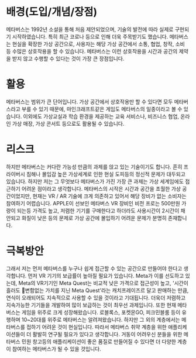 # 배경(도입/개념/장점)
메타버스는 1992년 소설을 통해 처음 제안되었으며, 기술의 발전에 따라 실제로 구현되기 시작하였습니다. 특히 최근 코로나 등으로 인해 더욱 주목받기도 했습니다. 메타버스는 현실을 확장한 가상 공간으로, 사용자는 해당 가상 공간에서 소통, 협업, 창작, 소비 등 수많은 상호작용을 할 수 있습니다. 메타버스는 이런 상호작용을 시간과 공간의 제약을 받지 않고 수행할 수 있다는 것이 가장 큰 장점입니다.

# 활용
메타버스는 범위가 큰 단어입니다. 가상 공간에서 상호작용만 할 수 있다면 모두 메타버스라고 부를 수 있기 때문에, 마인크래프트같은 게임도 메타버스의 일종이라고 볼 수 있습니다.
이외에도 가상교실과 학습 환경을 제공하는 교육 서비스나, 비즈니스 협업, 온라인 가상 매장, 가상 콘서트 등으로도 활용될 수 있습니다.

# 리스크
하지만 메타버스는 커다란 가능성 만큼의 과제를 앉고 있는 기술이기도 합니다. 흔히 프라이버시 침해나 몰입감 높은 가상세계로 인한 현실 도피등의 정신적 문제가 대두되고 있습니다.
하지만 저는 그 무엇보다 메타버스가 가진 가장 큰 과제는 가상 세계임에도 접근하기 어려운 점이라고 생각합니다.
메타버스의 시작은 시간과 공간을 초월한 가상 공간이었지만, 현재는 VR / AR 기술에 크게 의존하고 있어서 해당 장비가 없는 소비자는 참여하기 어렵습니다. APPLE이 선보인 메타버스 VR 장비인 비전 프로는 500만원 가량이 되는등 가격도 높고, 저렴한 기기를 구매한다고 하더라도 사용시간이 2시간이 채 안되고 화질이 낮은 등의 문제로 가상 공간에 몰입하기 어려운 문제가 분명히 존재합니다.

# 극복방안
그래서 저는 먼저 메타버스를 누구나 쉽게 접근할 수 있는 공간으로 만들어야 한다고 생각합니다. 먼저 VR 기기의 보급률이 높아질 필요가 있습니다. Meta가 이를 선도하고 있는데, Meta의 VR기기인 Meta Quest는 비교적 낮은 가격으로 접근성이 높고, '시간이 흘러도 변함없는 가치를 지닌 Meta Quest'라는 캐치프레이즈르 달고 판매하는 만큼, 연식이 오래되어도 지속적으로 사용할 수 있을 것이라고 기대됩니다. 더욱더 저렴하고 지속가능한 기기들을 개발하여 많이 보급하는 것이 최우선 과제입니다.
또한 현재 메타버스는 게임을 위주로 크게 성장해왔습니다. 로블록스, 포켓몬GO, 피크민블룸 등이 유행하며 10~20대를 위주로 메타버스는 알려져왔습니다. 하지만 그 외의 계층에서는 메타버스를 접하기 어려운 것이 현실입니다. 따라서  메타버스 취약 계층을 위한 애플리케이션들이 더 활발히 연구될 필요가 있다고 생각합니다. 거동이 어려우신 분들을 위한 메타버스 민원 창고등의 애플리케이션이 좋은 품질로 만들어질 수 있다면 더 다양한 계층이 참여하는 메타버스가 될 수 있을 것입니다.